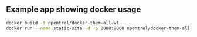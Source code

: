 ## Example app showing docker usage

```bash
docker build -t npentrel/docker-them-all-v1
docker run --name static-site -d -p 8888:9000 npentrel/docker-them-all-v1
```

